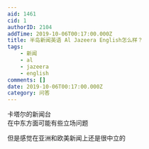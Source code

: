 ```yaml
---
aid: 1461
cid: 1
authorID: 2104
addTime: 2019-10-06T00:17:00.000Z
title: 半岛新闻英语 Al Jazeera English怎么样？
tags:
    - 新闻
    - al
    - jazeera
    - english
comments: []
date: 2019-10-06T00:17:00.000Z
category: 问答
---
```


卡塔尔的新闻台  
在中东方面可能有些立场问题

但是感觉在亚洲和欧美新闻上还是很中立的

